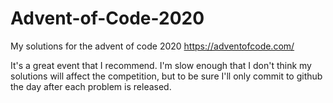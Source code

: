 # Advent-of-Code-2020
My solutions for the advent of code 2020
https://adventofcode.com/

It's a great event that I recommend. I'm slow enough that I don't think my solutions will affect the competition, but to be sure I'll only commit to github the day after each problem is released.  

